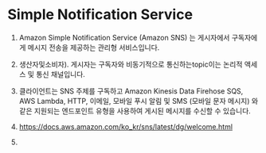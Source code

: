 # Simple Notification Service

1. Amazon Simple Notification Service (Amazon SNS) 는 게시자에서 구독자에게 메시지 전송을 제공하는 관리형 서비스입니다.

2. 생산자및소비자). 게시자는 구독자와 비동기적으로 통신하는topic이는 논리적 액세스 및 통신 채널입니다. 

3. 클라이언트는 SNS 주제를 구독하고 Amazon Kinesis Data Firehose SQS, AWS Lambda, HTTP, 이메일, 모바일 푸시 알림 및 SMS (모바일 문자 메시지) 와 같은 지원되는 엔드포인트 유형을 사용하여 게시된 메시지를 수신할 수 있습니다.

4. https://docs.aws.amazon.com/ko_kr/sns/latest/dg/welcome.html

5. 